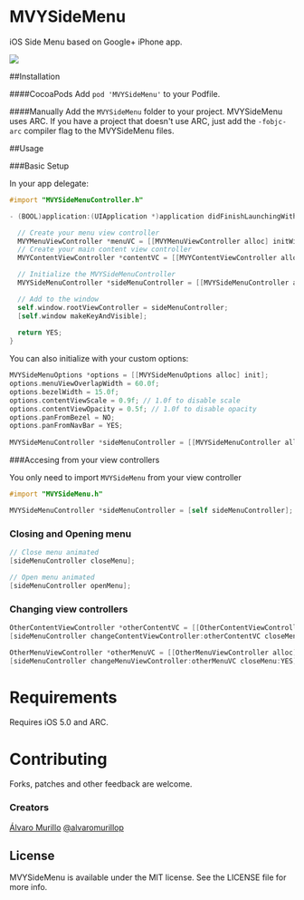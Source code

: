 MVYSideMenu
===========

iOS Side Menu based on Google+ iPhone app.

<img src="https://raw.github.com/mobivery/MVYSideMenu/master/MVYSideMenuExample/Screenshots/Screenshot-01.png"/>

##Installation

####CocoaPods
Add `pod 'MVYSideMenu'` to your Podfile.

####Manually
Add the `MVYSideMenu` folder to your project. MVYSideMenu uses ARC. If you have a project that doesn't use ARC, just add the `-fobjc-arc` compiler flag to the MVYSideMenu files.

##Usage

###Basic Setup

In your app delegate:
```objective-c
#import "MVYSideMenuController.h"

- (BOOL)application:(UIApplication *)application didFinishLaunchingWithOptions:(NSDictionary *)launchOptions {

  // Create your menu view controller
  MVYMenuViewController *menuVC = [[MVYMenuViewController alloc] initWithNibName:@"MVYMenuViewController" bundle:nil];
  // Create your main content view controller
  MVYContentViewController *contentVC = [[MVYContentViewController alloc] initWithNibName:@"MVYContentViewController" bundle:nil];

  // Initialize the MVYSideMenuController
  MVYSideMenuController *sideMenuController = [[MVYSideMenuController alloc] initWithMenuViewController:menuVC contentViewController:contentVC options:options];

  // Add to the window
  self.window.rootViewController = sideMenuController;
  [self.window makeKeyAndVisible];
  
  return YES;
}
```

You can also initialize with your custom options:

```objective-c
MVYSideMenuOptions *options = [[MVYSideMenuOptions alloc] init];
options.menuViewOverlapWidth = 60.0f;
options.bezelWidth = 15.0f;
options.contentViewScale = 0.9f; // 1.0f to disable scale
options.contentViewOpacity = 0.5f; // 1.0f to disable opacity
options.panFromBezel = NO;
options.panFromNavBar = YES;
  
MVYSideMenuController *sideMenuController = [[MVYSideMenuController alloc] initWithMenuViewController:menuVC contentViewController:contentVC options:options];
```

###Accesing from your view controllers

You only need to import `MVYSideMenu` from your view controller

```objective-c
#import "MVYSideMenu.h"

MVYSideMenuController *sideMenuController = [self sideMenuController];
```

### Closing and Opening menu
```objective-c
// Close menu animated
[sideMenuController closeMenu];

// Open menu animated
[sideMenuController openMenu];
```

### Changing view controllers
```objective-c
OtherContentViewController *otherContentVC = [[OtherContentViewController alloc] initWithNibName:@"OtherContentViewController" bundle:nil];
[sideMenuController changeContentViewController:otherContentVC closeMenu:YES];

OtherMenuViewController *otherMenuVC = [[OtherMenuViewController alloc] initWithNibName:@"OtherMenuViewController" bundle:nil];
[sideMenuController changeMenuViewController:otherMenuVC closeMenu:YES];
```

# Requirements

Requires iOS 5.0 and ARC.

# Contributing

Forks, patches and other feedback are welcome.

### Creators

[Álvaro Murillo](http://github.com/alvaromurillo)
[@alvaromurillop](https://twitter.com/alvaromurillop)

## License

MVYSideMenu is available under the MIT license. See the LICENSE file for more info.
